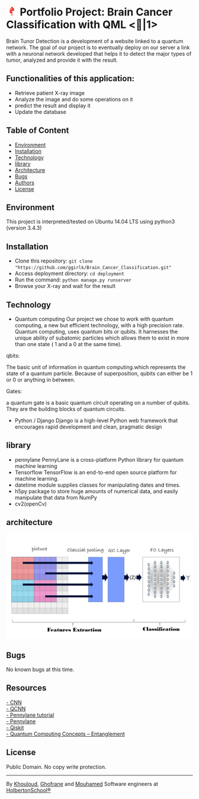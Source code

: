 # ![](https://github.com/ggirlk/holbertonschool-machine_learning/blob/master/holberton-logo.png?raw=true) Portfolio Project: Brain Cancer Classification with QML <🧠|1>

Brain Tunor Detection is a development of a website linked to a quantum network. The goal of our project is to eventually deploy on our server a link with a neuronal network developed that helps it to detect the major types of tumor, analyzed and provide it with the result. 

## Functionalities of this application:
* Retrieve patient X-ray image
* Analyze the image and do some operations on it
* predict the result and display it
* Update the database 

## Table of Content
* [Environment](#environment)
* [Installation](#installation)
* [Technology](#Technology)
* [library](#library)
* [Architecture](#architecture)
* [Bugs](#bugs)
* [Authors](#authors)
* [License](#license)

## Environment
This project is interpreted/tested on Ubuntu 14.04 LTS using python3 (version 3.4.3)


## Installation
* Clone this repository: `git clone "https://github.com/ggirlk/Brain_Cancer_Classification.git"`
* Access deployment directory: `cd deployment`
* Run the command: `python manage.py runserver`
* Browse your X-ray  and wait for the result

## Technology

* Quantum computing
Our project we chose to work with quantum computing, a new but efficient technology, with a high precision rate.
Quantum computing, uses quantum bits or qubits. It harnesses the unique ability of subatomic particles which allows them to 
exist in more than one state ( 1 and a 0 at the same time).
<p>qbits:</p>
The basic unit of information in quantum computing.which represents the state of a quantum particle. Because of superposition, qubits can either be 1 or 0 or anything in between.
<p>Gates:</p>
a quantum gate is a basic quantum circuit operating on a number of qubits. They are the building blocks of quantum circuits.

* Python / Django
Django is a high-level Python web framework that encourages rapid development and clean, pragmatic design


## library
- pennylane 
PennyLane is a cross-platform Python library for quantum machine learning
-  Tensorflow
TensorFlow is an end-to-end open source platform for machine learning.
- datetime 
module supplies classes for manipulating dates and times.
- h5py
package  to store huge amounts of numerical data, and easily manipulate that data from NumPy
- cv2(openCv)

## architecture
![plot](Model.jpg)

## Bugs
No known bugs at this time. 

## Resources
[- CNN](https://www.researchgate.net/publication/331540139_A_State-of-the-Art_Survey_on_Deep_Learning_Theory_and_Architectures/figures?lo=1&utm_source=google&utm_medium=organic)
<br>
[- QCNN](https://arxiv.org/pdf/2009.09423.pdf)
<br>
[- Pennylane tutorial](https://pennylane.ai/qml/demos/tutorial_quanvolution.html?fbclid=IwAR3Sw-OvDokiY1bzltvyyLHnnlPvlVTnAiwH3HqjTYpLxnjSbibGBfaSmTA)
<br>
[- Pennylane](https://pennylane.ai/)
<br>
[- Qiskit](https://qiskit.org/)
<br>
[- Quantum Computing Concepts – Entanglement](https://www.youtube.com/watch?v=EjdIMBOWCWo)
<br>


## License
Public Domain. No copy write protection. 

<hr>

By [Khouloud](https://www.linkedin.com/in/khouloud-alkhammassi-3a9078129), [Ghofrane](https://github.com/anaruzz) and [Mouhamed](https://github.com/medcharfi96) Software engineers at [HolbertonSchool®️](https://www.holbertonschool.com)


